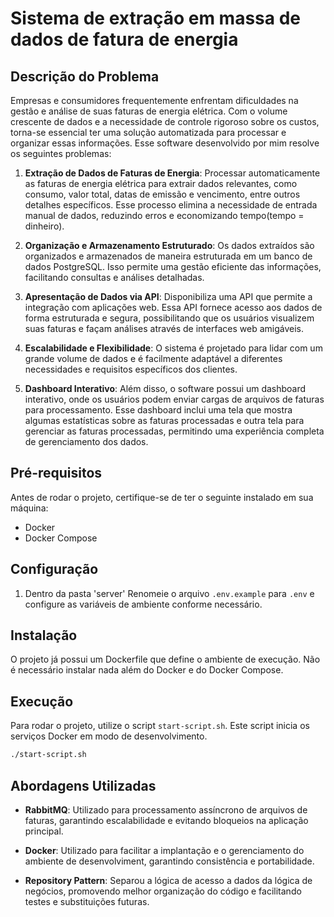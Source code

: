 # Sistema de extração em massa de dados de fatura de energia

## Descrição do Problema

Empresas e consumidores frequentemente enfrentam dificuldades na gestão e análise de suas faturas de energia elétrica. Com o volume crescente de dados e a necessidade de controle rigoroso sobre os custos, torna-se essencial ter uma solução automatizada para processar e organizar essas informações. Esse software desenvolvido por mim resolve os seguintes problemas:

1. **Extração de Dados de Faturas de Energia**: Processar automaticamente as faturas de energia elétrica para extrair dados relevantes, como consumo, valor total, datas de emissão e vencimento, entre outros detalhes específicos. Esse processo elimina a necessidade de entrada manual de dados, reduzindo erros e economizando tempo(tempo = dinheiro).

2. **Organização e Armazenamento Estruturado**: Os dados extraídos são organizados e armazenados de maneira estruturada em um banco de dados PostgreSQL. Isso permite uma gestão eficiente das informações, facilitando consultas e análises detalhadas.

3. **Apresentação de Dados via API**: Disponibiliza uma API que permite a integração com aplicações web. Essa API fornece acesso aos dados de forma estruturada e segura, possibilitando que os usuários visualizem suas faturas e façam análises através de interfaces web amigáveis.

4. **Escalabilidade e Flexibilidade**: O sistema é projetado para lidar com um grande volume de dados e é facilmente adaptável a diferentes necessidades e requisitos específicos dos clientes.

5. **Dashboard Interativo**: Além disso, o software possui um dashboard interativo, onde os usuários podem enviar cargas de arquivos de faturas para processamento. Esse dashboard inclui uma tela que mostra algumas estatísticas sobre as faturas processadas e outra tela para gerenciar as faturas processadas, permitindo uma experiência completa de gerenciamento dos dados.

## Pré-requisitos

Antes de rodar o projeto, certifique-se de ter o seguinte instalado em sua máquina:

- Docker
- Docker Compose

## Configuração

1. Dentro da pasta 'server' Renomeie o arquivo `.env.example` para `.env` e configure as variáveis de ambiente conforme necessário.

## Instalação

O projeto já possui um Dockerfile que define o ambiente de execução. Não é necessário instalar nada além do Docker e do Docker Compose.

## Execução

Para rodar o projeto, utilize o script `start-script.sh`. Este script inicia os serviços Docker em modo de desenvolvimento.

```bash
./start-script.sh
```

## Abordagens Utilizadas

- **RabbitMQ**: Utilizado para processamento assíncrono de arquivos de faturas, garantindo escalabilidade e evitando bloqueios na aplicação principal.

- **Docker**: Utilizado para facilitar a implantação e o gerenciamento do ambiente de desenvolviment, garantindo consistência e portabilidade.

- **Repository Pattern**: Separou a lógica de acesso a dados da lógica de negócios, promovendo melhor organização do código e facilitando testes e substituições futuras.


